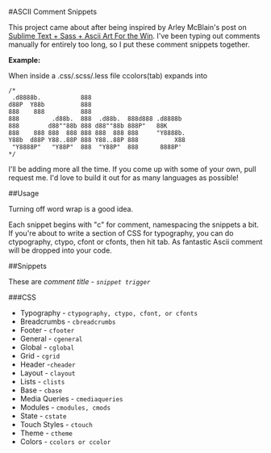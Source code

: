 #ASCII Comment Snippets

This project came about after being inspired by Arley McBlain's post on [Sublime Text + Sass + Ascii Art For the Win](http://arleym.com/sublime-text-sass-ascii-art-for-the-win/). I've been typing out comments manually for entirely too long, so I put these comment snippets together.

**Example:**

When inside a .css/.scss/.less file ccolors(tab) expands into 

    /* 
     .d8888b.           888                           
    d88P  Y88b          888                           
    888    888          888                           
    888         .d88b.  888  .d88b.  888d888 .d8888b  
    888        d88""88b 888 d88""88b 888P"   88K      
    888    888 888  888 888 888  888 888     "Y8888b. 
    Y88b  d88P Y88..88P 888 Y88..88P 888          X88 
     "Y8888P"   "Y88P"  888  "Y88P"  888      8888P'                                             
    */


I'll be adding more all the time. If you come up with some of your own, pull request me. I'd love to build it out for as many languages as possible!

##Usage

Turning off word wrap is a good idea.

Each snippet begins with "c" for comment, namespacing the snippets a bit. If you're about to write a section of CSS for typography, you can do ctypography, ctypo, cfont or cfonts, then hit tab. As fantastic Ascii comment will be dropped into your code.

##Snippets

These are *comment title* - *`snippet trigger`*

###CSS

* Typography - `ctypography, ctypo, cfont, or cfonts`
* Breadcrumbs - `cbreadcrumbs`
* Footer - `cfooter`
* General - `cgeneral`
* Global - `cglobal`
* Grid - `cgrid`
* Header -`cheader`
* Layout - `clayout`
* Lists - `clists`
* Base - `cbase`
* Media Queries - `cmediaqueries`
* Modules - `cmodules, cmods`
* State - `cstate`
* Touch Styles - `ctouch`
* Theme - `ctheme`
* Colors - `ccolors or ccolor`